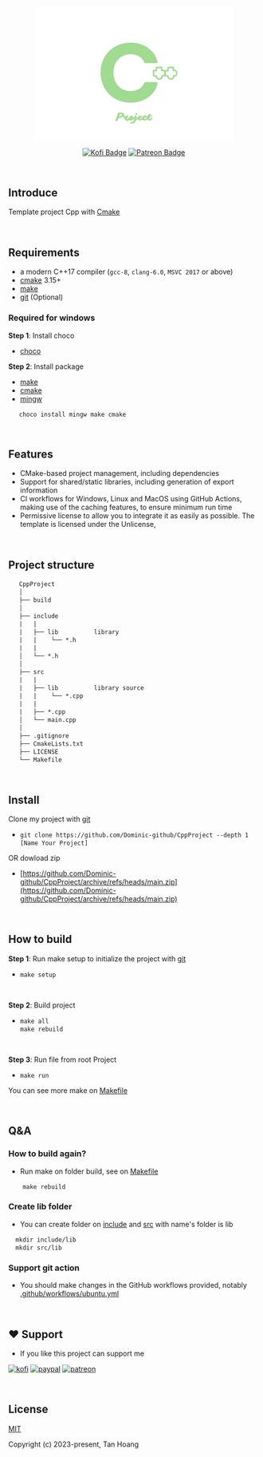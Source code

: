 <p align="center"><a><img width="400" src="./.github/assets/Logo.png" alt="Logo"></a></p>

<div align="center">

[![Kofi Badge](https://img.shields.io/badge/-Kofi-ff5f5f?style=flat-square&logo=Kofi&logoColor=white)](https://ko-fi.com/dominic_kofi) [![Patreon Badge](https://img.shields.io/badge/-Patreon-ffffff?style=flat-square&logo=Patreon&logoColor=ff424d)](https://www.patreon.com/user?u=57078534)

</div>

<br/>

## Introduce

Template project Cpp with [Cmake](https://cmake.org/)

<br/>

## Requirements

- a modern C++17 compiler (`gcc-8`, `clang-6.0`, `MSVC 2017` or above)
- [cmake](https://cmake.org) 3.15+
- [make](https://www.gnu.org/software/make/manual/make.html)
- [git](https://git-scm.com/) (Optional)

### Required for windows

**Step 1**: Install choco

- [choco](https://chocolatey.org/install)

**Step 2**: Install package

- [make](https://community.chocolatey.org/packages/make)
- [cmake](https://community.chocolatey.org/packages/cmake)
- [mingw](https://community.chocolatey.org/packages/llvm)

```
   choco install mingw make cmake
```

<br/>

## Features

- CMake-based project management, including dependencies
- Support for shared/static libraries, including generation of export information
- CI workflows for Windows, Linux and MacOS using GitHub Actions, making use of the caching features, to ensure minimum run time
- Permissive license to allow you to integrate it as easily as possible. The template is licensed under the Unlicense,

<br/>

## Project structure

```
   CppProject
   │  
   ├── build
   │  
   ├── include
   |   |
   |   ├── lib          library
   |   |    └── *.h
   |   |
   │   └── *.h
   │  
   ├── src
   |   |
   |   ├── lib          library source
   |   |    └── *.cpp
   |   |
   |   ├── *.cpp
   │   └── main.cpp
   │  
   ├── .gitignore
   ├── CmakeLists.txt
   ├── LICENSE
   └── Makefile
```

<br/>

## Install

Clone my project with [git](https://git-scm.com/)

- ```
  git clone https://github.com/Dominic-github/CppProject --depth 1 [Name Your Project]
  ```

OR dowload zip

- [https://github.com/Dominic-github/CppProject/archive/refs/heads/main.zip](https://github.com/Dominic-github/CppProject/archive/refs/heads/main.zip)

<br/>

## How to build

**Step 1**: Run make setup to initialize the project with [git](https://git-scm.com/)

- ```
  make setup
  ```

  <br/>

**Step 2**: Build project

- ```
  make all
  make rebuild
  ```
  <br/>

**Step 3**: Run file from root Project

- ```
  make run
  ```

You can see more make on [Makefile](https://github.com/Dominic-github/CppProject/blob/main/Makefile)

<br/>

## Q&A

### How to build again?

- Run make on folder build, see on [Makefile](https://github.com/Dominic-github/CppProject/blob/main/Makefile)

```
    make rebuild
```

### Create lib folder

- You can create folder on [include](https://github.com/Dominic-github/CppProject/blob/main/include) and [src](https://github.com/Dominic-github/CppProject/blob/main/src) with name's folder is lib

```
  mkdir include/lib
  mkdir src/lib
```

### Support git action

- You should make changes in the GitHub workflows provided, notably [.github/workflows/ubuntu.yml](https://github.com/Dominic-github/CppProject/blob/main/.github/workflows/ubuntu.yml)

<br/>

## ❤️ Support

- If you like this project can support me

[![kofi](https://img.shields.io/badge/Ko--fi-F16061?style=for-the-badge&logo=ko-fi&logoColor=white)](https://ko-fi.com/Dominic_kofi)
[![paypal](https://img.shields.io/badge/PayPal-00457C?style=for-the-badge&logo=paypal&logoColor=white)](https://paypal.me/DominicPPal)
[![patreon](https://img.shields.io/badge/Patreon-F96854?style=for-the-badge&logo=patreon&logoColor=white)](https://www.patreon.com/Dominic_patreon)

<br/>

## License

[MIT](https://opensource.org/licenses/MIT)

Copyright (c) 2023-present, Tan Hoang
